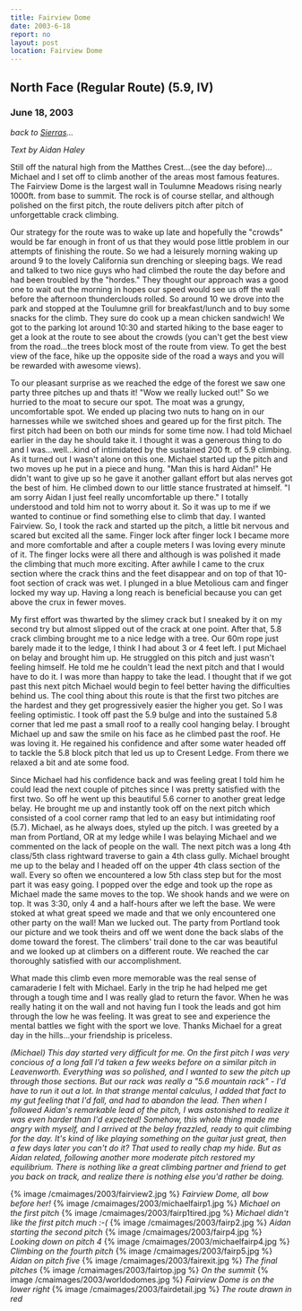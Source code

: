 ```yaml
---
title: Fairview Dome
date: 2003-6-18
report: no
layout: post
location: Fairview Dome
---
```


<h2>North Face (Regular Route) (5.9, IV)</h2>
<h3>June 18, 2003</h3>

*back to [Sierras](#/sections/trips/2003_cali)...*

<i>Text by Aidan Haley</i>


Still off the natural high from the Matthes Crest...(see the day before)...
Michael and I set off to climb another of the areas most famous features. 
The Fairview Dome is the largest wall in Toulumne Meadows rising nearly 
1000ft. from base to summit. The rock is of course stellar, and although 
polished on the first pitch, the route delivers pitch after pitch of 
unforgettable crack climbing. 


Our strategy for the route was to wake up late and hopefully the "crowds" 
would be far enough in front of us that they would pose little problem 
in our attempts of finishing the route. So we had a leisurely morning 
waking up around 9 to the lovely California sun drenching or sleeping 
bags. We read and talked to two nice guys who had climbed the route 
the day before and had been troubled by the "hordes." They thought 
our approach was a good one to wait out the morning in hopes our speed 
would see us off the wall before the afternoon thunderclouds rolled. So 
around 10 we drove into the park and stopped at the Toulumne grill for 
breakfast/lunch and to buy some snacks for the climb. They sure do cook 
up a mean chicken sandwich! We got to the parking lot around 10:30 and 
started hiking to the base eager to get a look at the route to see about 
the crowds (you can't get the best view from the road...the trees block most 
of the route from view. To get the best view of the face, hike up the 
opposite side of the road a ways and you will be rewarded with awesome 
views). 


To our pleasant surprise as we reached the edge of 
the forest we saw one party three pitches up and thats it! "Wow we really 
lucked out!" So we hurried to the moat to secure our spot. The moat was 
a grungy, uncomfortable spot. We ended up placing two nuts to hang on in 
our harnesses while we switched shoes and geared up for the first pitch. 
The first pitch had been on both our minds for some time 
now. I had told Michael earlier in the day he should take it. I thought it 
was a generous thing to do and I was...well...kind of intimidated by the 
sustained 200 ft. of 5.9 climbing. As it turned out I wasn't alone on this 
one. Michael started up the pitch and two moves up he put in a piece and 
hung. "Man this is hard Aidan!" He didn't want to give up so he gave it 
another gallant effort but alas nerves got the best of him. He climbed 
down to our little stance frustrated at himself. "I am sorry 
Aidan I just feel really uncomfortable up there."
I totally understood and told him not to worry about it. So it was up to 
me if we wanted to continue or find something else to climb that day. I 
wanted Fairview. So, I took the rack and started up the pitch, a little 
bit nervous and scared but excited all the same. Finger lock after finger 
lock I became more and more comfortable and after a couple meters I was 
loving every minute of it. The finger locks were all there and although 
is was polished it made the climbing that much more exciting. After awhile I 
came to the crux section where the crack thins and the feet disappear and 
on top of that 10-foot section of crack was wet. I plunged in a blue 
Metolious cam and finger locked my way up. Having a long reach is 
beneficial because you can get above the crux in fewer moves. 



My 
first effort was thwarted by the slimey crack but I sneaked by it 
on my second try but almost slipped out of the crack at one point. 
After that, 5.8 crack climbing brought me to a nice ledge with a tree. 
Our 60m rope just barely made it to the ledge, I think I had about 3 or 
4 feet left. I put Michael on belay and brought him up. He struggled on 
this pitch and just wasn't feeling himself. 
He told me he couldn't lead the next pitch and that I would have to do it. 
I was more than happy to take the lead. I thought that if we got past this 
next pitch Michael would begin to feel better having the difficulties behind 
us. The cool thing about this route is that the first two pitches are the 
hardest and they get progressively easier the higher you get. So I was 
feeling optimistic. I took off past the 5.9 bulge and into the sustained 
5.8 corner that led me past a small roof to a really cool hanging belay. 
I brought Michael up and saw the smile on his face as he climbed past the 
roof. He was loving it. He regained his confidence and after some water 
headed off to tackle the 5.8 block pitch that led us up to Cresent Ledge. 
From there we relaxed a bit and ate some food. 



Since Michael had his 
confidence back and was feeling great I told him he could lead the 
next couple of pitches since I was pretty satisfied with the first two. 
So off he went up this beautiful 5.6 corner to another great ledge 
belay. He brought me up and instantly took off on the next pitch 
which consisted of a cool corner ramp that led to an easy but 
intimidating roof (5.7). Michael, as he always does, styled up the pitch. 
I was greeted by a man from Portland, OR at my ledge while I was 
belaying Michael and we commented on the lack of people on the wall. 
The next pitch was a long 4th class/5th class rightward traverse to 
gain a 4th class gully. Michael brought me up to the belay and I headed 
off on the upper 4th class section of the wall. Every so often we 
encountered a low 5th class step but for the most part it was easy 
going. I popped over the edge and took up the rope as Michael made 
the same moves to the top. We shook hands and we were on top. It was 
3:30, only 4 and a half-hours after we left the base. We were stoked at 
what great speed we made and that we only encountered one other party 
on the wall! Man we lucked out. The party from Portland took our picture 
and we took theirs and off we went done the back slabs of the dome toward 
the forest. The climbers' trail done to the car was beautiful and we looked 
up at climbers on a different route. We reached the car thoroughly 
satisfied with our accomplishment.



What made this climb even more memorable was the real sense of camaraderie 
I felt with Michael. Early in the trip he had helped me get through a 
tough time and I was really glad to return the favor. When he was 
really hating it on the wall and not having fun I took the leads and 
got him through the low he was feeling. It was great to see and 
experience the mental battles we fight with the sport we love. 
Thanks Michael for a great day in the hills...your friendship is priceless.



<i>
(Michael) This day started very difficult for me. On the first pitch I was very
concious of a long fall I'd taken a few weeks before on a similar pitch in Leavenworth.
Everything was so polished, and I wanted to sew the pitch up through those
sections. But our rack was really a "5.6 mountain rack" - I'd have to run
it out a lot. In that strange mental calculus, I added that fact to my gut
feeling that I'd fall, and had to abandon the lead. Then when I followed
Aidan's remarkable lead of the pitch, I was astonished to realize it was even harder than
I'd expected! Somehow, this whole thing made me angry with myself, and I
arrived at the belay frazzled, ready to quit climbing for the day.
It's kind of like playing something on the guitar just great, then a few days
later you can't do it? That used to really chap my hide. But as Aidan related,
following another more moderate pitch restored my equilibrium. There is nothing
like a great climbing partner and friend to get you back on track, and realize
there is nothing else you'd rather be doing. 
</i> 



{% image /cmaimages/2003/fairview2.jpg %}
<i>Fairview Dome, all bow before her!</i>
{% image /cmaimages/2003/michaelfairp1.jpg %}
<i>Michael on the first pitch</i>
{% image /cmaimages/2003/fairp1tired.jpg %}
<i>Michael didn't like the first pitch much :-(</i>
{% image /cmaimages/2003/fairp2.jpg %}
<i>Aidan starting the second pitch</i>
{% image /cmaimages/2003/fairp4.jpg %}
<i>Looking down on pitch 4</i>
{% image /cmaimages/2003/michaelfairp4.jpg %}
<i>Climbing on the fourth pitch</i>
{% image /cmaimages/2003/fairp5.jpg %}
<i>Aidan on pitch five</i>
{% image /cmaimages/2003/fairexit.jpg %}
<i>The final pitches</i>
{% image /cmaimages/2003/fairtop.jpg %}
<i>On the summit</i>
{% image /cmaimages/2003/worldodomes.jpg %}
<i>Fairview Dome is on the lower right</i>
{% image /cmaimages/2003/fairdetail.jpg %}
<i>The route drawn in red</i>
